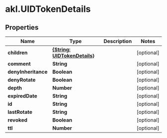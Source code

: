 # akl.UIDTokenDetails

## Properties

Name | Type | Description | Notes
------------ | ------------- | ------------- | -------------
**children** | [**{String: UIDTokenDetails}**](UIDTokenDetails.md) |  | [optional] 
**comment** | **String** |  | [optional] 
**denyInheritance** | **Boolean** |  | [optional] 
**denyRotate** | **Boolean** |  | [optional] 
**depth** | **Number** |  | [optional] 
**expiredDate** | **String** |  | [optional] 
**id** | **String** |  | [optional] 
**lastRotate** | **String** |  | [optional] 
**revoked** | **Boolean** |  | [optional] 
**ttl** | **Number** |  | [optional] 


